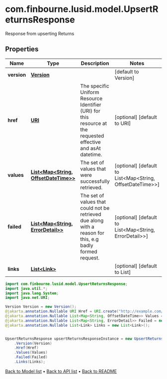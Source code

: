 # com.finbourne.lusid.model.UpsertReturnsResponse
Response from upserting Returns

## Properties

Name | Type | Description | Notes
------------ | ------------- | ------------- | -------------
**version** | [**Version**](Version.md) |  | [default to Version]
**href** | [**URI**](URI.md) | The specific Uniform Resource Identifier (URI) for this resource at the requested effective and asAt datetime. | [optional] [default to URI]
**values** | [**List&lt;Map&lt;String, OffsetDateTime&gt;&gt;**](Map.md) | The set of values that were successfully retrieved. | [optional] [default to List<Map<String, OffsetDateTime>>]
**failed** | [**List&lt;Map&lt;String, ErrorDetail&gt;&gt;**](Map.md) | The set of values that could not be retrieved due along with a reason for this, e.g badly formed request. | [optional] [default to List<Map<String, ErrorDetail>>]
**links** | [**List&lt;Link&gt;**](Link.md) |  | [optional] [default to List<Link>]

```java
import com.finbourne.lusid.model.UpsertReturnsResponse;
import java.util.*;
import java.lang.System;
import java.net.URI;

Version Version = new Version();
@jakarta.annotation.Nullable URI Href = URI.create("http://example.com/Href");
@jakarta.annotation.Nullable List<Map<String, OffsetDateTime>> Values = new List<Map<String, OffsetDateTime>>();
@jakarta.annotation.Nullable List<Map<String, ErrorDetail>> Failed = new List<Map<String, ErrorDetail>>();
@jakarta.annotation.Nullable List<Link> Links = new List<Link>();


UpsertReturnsResponse upsertReturnsResponseInstance = new UpsertReturnsResponse()
    .Version(Version)
    .Href(Href)
    .Values(Values)
    .Failed(Failed)
    .Links(Links);
```


[Back to Model list](../README.md#documentation-for-models) &#8226; [Back to API list](../README.md#documentation-for-api-endpoints) &#8226; [Back to README](../README.md)
